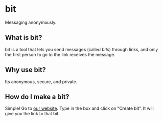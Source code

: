 # bit
Messaging anonymously.

## What is bit?
bit is a tool that lets you send messages (called _bits_) through links, and only the first person to go to the link receives the message. 

## Why use bit?
Its anonymous, secure, and private. 

## How do I make a bit? 
Simple! Go to [our website](http://159.203.69.116/). Type in the box and click on "Create bit". It will give you the link to that bit. 
